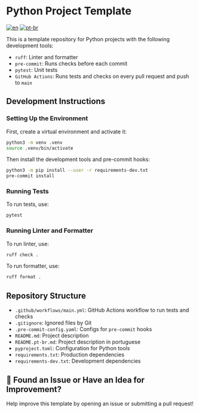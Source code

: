 # Python Project Template
[![en](https://img.shields.io/badge/lang-en-blue.svg)](https://github.com/jonatasemidio/multilanguage-readme-pattern/blob/master/README.md)
[![pt-br](https://img.shields.io/badge/lang-pt--br-green.svg)](https://github.com/jonatasemidio/multilanguage-readme-pattern/blob/master/README.pt-br.md)

This is a template repository for Python projects with the following development tools:

* `ruff`: Linter and formatter
* `pre-commit`: Runs checks before each commit
* `pytest`: Unit tests
* `GitHub Actions`: Runs tests and checks on every pull request and push to `main`

## Development Instructions

### Setting Up the Environment

First, create a virtual environment and activate it:

```sh
python3 -m venv .venv
source .venv/bin/activate
```

Then install the development tools and pre-commit hooks:

```sh
python3 -m pip install --user -r requirements-dev.txt
pre-commit install
```

### Running Tests

To run tests, use:

```sh
pytest
```

### Running Linter and Formatter

To run linter, use:

```sh
ruff check .
```

To run formatter, use:
```sh
ruff format .
```

## Repository Structure

* `.github/workflows/main.yml`: GitHub Actions workflow to run tests and checks
* `.gitignore`: Ignored files by Git
* `.pre-commit-config.yaml`: Configs for `pre-commit` hooks
* `README.md`: Project description
* `README.pt-br.md`: Project description in portuguese
* `pyproject.toml`: Configuration for Python tools
* `requirements.txt`: Production dependencies
* `requirements-dev.txt`: Development dependencies

## 🔎 Found an Issue or Have an Idea for Improvement?

Help improve this template by opening an issue or submitting a pull request!
